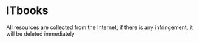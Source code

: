 # ITbooks
All resources are collected from the Internet, if there is any infringement, it will be deleted immediately
